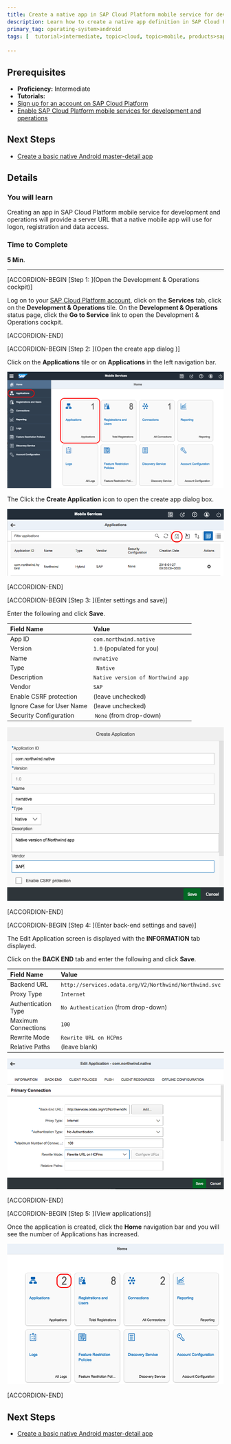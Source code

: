 ```yaml
---
title: Create a native app in SAP Cloud Platform mobile service for development and operations
description: Learn how to create a native app definition in SAP Cloud Platform mobile service for development and operations
primary_tag: operating-system>android
tags: [  tutorial>intermediate, topic>cloud, topic>mobile, products>sap-cloud-platform, operating-system>android ]

---
```


## Prerequisites  
- **Proficiency:** Intermediate
- **Tutorials:**
- [Sign up for an account on SAP Cloud Platform](https://www.sap.com/developer/tutorials/hcp-create-trial-account.html)
- [Enable SAP Cloud Platform mobile services for development and operations](https://www.sap.com/developer/tutorials/hcpms-enable-mobile-services.html)

## Next Steps
- [Create a basic native Android master-detail app](https://www.sap.com/developer/tutorials/hcpdo-basic-android-app.html)

## Details
### You will learn  
Creating an app in SAP Cloud Platform mobile service for development and operations will provide a server URL that a native mobile app will use for logon, registration and data access.

### Time to Complete
**5 Min**.

---


[ACCORDION-BEGIN [Step 1: ](Open the Development & Operations cockpit)]

Log on to your [SAP Cloud Platform account](https://account.hanatrial.ondemand.com/cockpit), click on the **Services** tab, click on  the **Development & Operations** tile. On the **Development & Operations** status page, click the **Go to Service** link to open the Development & Operations cockpit.


[ACCORDION-END]

[ACCORDION-BEGIN [Step 2: ](Open the create app dialog )]

Click on the **Applications** tile or on **Applications** in the left navigation bar.

![Development and Operations cockpit](mg6-1-02.png)

The Click the **Create Application** icon to open the create app dialog box.

![Applicaitons tile](mg6-1-03.png)


[ACCORDION-END]

[ACCORDION-BEGIN [Step 3: ](Enter settings and save)]

Enter the following and click **Save**.

Field Name              | Value
:---------------------- | :-------------    
App ID                  | `com.northwind.native`
Version                 | `1.0` (populated for you)
Name                    | `nwnative`
Type                    | ` Native`
Description             | `Native version of Northwind app`
Vendor                  | `SAP`
Enable CSRF protection  | (leave unchecked)
Ignore Case for User Name | (leave unchecked)
Security Configuration    | `None` (from drop-down)

![Create Application](mg6-1-04.png)


[ACCORDION-END]

[ACCORDION-BEGIN [Step 4: ](Enter back-end settings and save)]

The Edit Application screen is displayed with the **INFORMATION** tab displayed.

Click on the **BACK END** tab and enter the following and click **Save**.

Field Name              | Value
:---------------------- | :-------------    
Backend URL             | `http://services.odata.org/V2/Northwind/Northwind.svc`
Proxy Type              | `Internet`
Authentication Type     | `No Authentication` (from drop-down)
Maximum Connections     | `100`
Rewrite Mode            | `Rewrite URL on HCPms`
Relative Paths          | (leave blank)


![BACK END Information](mg6-1-06.png)


[ACCORDION-END]

[ACCORDION-BEGIN [Step 5: ](View applications)]

Once the application is created, click the **Home** navigation bar and you will see the number of Applications has increased.

![Cockpit homepage](mg6-1-07.png)


[ACCORDION-END]



## Next Steps
- [Create a basic native Android master-detail app](https://www.sap.com/developer/tutorials/hcpdo-basic-android-app.html)
